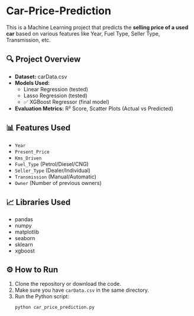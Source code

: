 # Car-Price-Prediction
This is a Machine Learning project that predicts the **selling price of a used car** based on various features like Year, Fuel Type, Seller Type, Transmission, etc.

## 🔍 Project Overview

- **Dataset:** carData.csv
- **Models Used:**
  - Linear Regression (tested)
  - Lasso Regression (tested)
  - ✅ XGBoost Regressor (final model)
- **Evaluation Metrics:** R² Score, Scatter Plots (Actual vs Predicted)

## 📊 Features Used

- `Year`
- `Present_Price`
- `Kms_Driven`
- `Fuel_Type` (Petrol/Diesel/CNG)
- `Seller_Type` (Dealer/Individual)
- `Transmission` (Manual/Automatic)
- `Owner` (Number of previous owners)

## 📈 Libraries Used

- pandas
- numpy
- matplotlib
- seaborn
- sklearn
- xgboost

## ⚙️ How to Run

1. Clone the repository or download the code.
2. Make sure you have `carData.csv` in the same directory.
3. Run the Python script:
   ```bash
   python car_price_prediction.py
